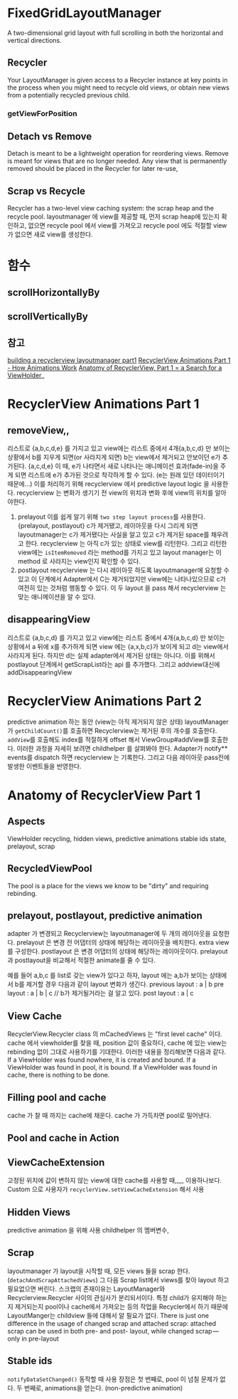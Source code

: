 
# FixedGridLayoutManager
A two-dimensional grid layout with full scrolling in both the horizontal and vertical directions.
## Recycler
Your LayoutManager is given access to a Recycler instance at key points in the process when you might need to recycle old views, or obtain new views from a potentially recycled previous child.
### getViewForPosition
## Detach vs Remove
Detach is meant to be a lightweight operation for reordering views.
Remove is meant for views that are no longer needed. Any view that is permanently removed should be placed in the Recycler for later re-use,
## Scrap vs Recycle
Recycler has a two-level view caching system: the scrap heap and the recycle pool.
layoutmanager 에 view를 제공할 때, 먼저 scrap heap에 있는지 확인하고, 없으면 recycle pool 에서 view를 가져오고 recycle pool 에도
적절할 view가 없으면 새로 view를 생성한다.

# 함수
## scrollHorizontallyBy
## scrollVerticallyBy


## 참고
[building a recyclerview layoutmanager part1](http://wiresareobsolete.com/2014/09/building-a-recyclerview-layoutmanager-part-1/)
[RecyclerView Animations Part 1 - How Animations Work](http://www.birbit.com/recyclerview-animations-part-1-how-animations-work)
[Anatomy of RecyclerView, Part 1 = a Search for a ViewHolder](https://android.jlelse.eu/anatomy-of-recyclerview-part-1-a-search-for-a-viewholder-404ba3453714)_


# RecyclerView Animations Part 1
## removeView,,
리스트로 {a,b,c,d,e} 를 가지고 있고 view에는 리스트 중에서 4개{a,b,c,d} 만 보이는 상황에서
b를 지우게 되면(or 사라지게 되면) b는 view에서 제거되고 안보이던 e가 추가된다. {a,c,d,e} 이 때, e가 나타면서
새로 나타나는 애니메이션 효과(fade-in)을 주게 되면 리스트에 e가 추가된 것으로 착각하게 할 수 있다.
(e는 원래 있던 데이터이기 때문에...)
이를 처리하기 위해 recyclerview 에서 predictive layout logic 을 사용한다.
recyclerview 는 변화가 생기기 전 view의 위치과 변화 후에 view의 위치를 알아야한다.
1) prelayout
이를 쉽게 알기 위해 `two step layout process`를 사용한다. {prelayout, postlayout}
c가 제거됐고, 레이아웃을 다시 그리게 되면 layoutmanager는 c가 제거됐다는 사실을 알고 있고
c가 제거된 space를 채우려고 한다. recyclerview 는 아직 c가 있는 상태로 view를 리턴한다.
그리고 리턴한 view에는 `isItemRemoved` 라는 method를 가지고 있고 layout manager는
이 method 로 사라지는 view인지 확인할 수 있다.
2) postlayout
recyclerview 는 다시 레이아웃 하도록 layoutmanager에 요청할 수 있고
이 단계에서 Adapter에서 C는 제거되었지만 view에는 나타나있으므로 c가 여전히 있는 것처럼
행동할 수 있다.
이 두 layout 을 pass 해서 recyclerview 는 맞는 애니메이션을 알 수 있다.

## disappearingView
리스트로 {a,b,c,d} 를 가지고 있고 view에는 리스트 중에서 4개{a,b,c,d} 만 보이는 상황에서
a 뒤에 x를 추가하게 되면 view 에는 {a,x,b,c}가 보이게 되고 d는 view에서 사라지게 된다.
하지만 d는 실제 adapter에서 제거된 상태는 아니다. 이를 위해서
postlayout 단계에서 getScrapList라는 api 를 추가했다. 그리고 addview대신에
addDisappearingView

# RecyclerView Animations Part 2
predictive animation 하는 동안 (view는 아직 제거되지 않은 상태) layoutManager가
`getChildCount()`를 호출하면 Recyclerview는 제거된 후의 개수를 호출한다.
`addView`를 호출해도 index를 적절하게 offset 해서 ViewGroup#addView를 호출한다.
이러한 과정을 자세히 보려면 childhelper 를 살펴봐야 한다.
Adapter가 notify** events를 dispatch 하면 recyclerview 는 기록한다. 그리고
다음 레이아웃 pass전에 발생한 이벤트들을 반영한다.


# Anatomy of RecyclerView Part 1
## Aspects
ViewHolder recycling, hidden views, predictive animations stable ids
state, prelayout, scrap
## RecycledViewPool
The pool is a place for the views we know to be "dirty" and requiring rebinding.
## prelayout, postlayout, predictive animation
adapter 가 변경되고 Recyclerview는 layoutmanager에 두 개의 레이아웃을 요청한다.
prelayout 은 변경 전 어댑터의 상태에 해당하는 레이아웃을 배치한다. extra view를 구성한다.
postlayout 은 변경 어댑터의 상태에 해당하는 레이아웃이다.
prelayout 과 postlayout을 비교해서 적절한 animate를 줄 수 있다.

예를 들어 a,b,c 를 list로 갖는 view가 있다고 하자, layout 에는 a,b가 보이는 상태에서
b를 제거할 경우 다음과 같이 layout 변화가 생긴다.
previous layout : a | b
pre layout : a | b | c // b가 제거될거라는 걸 알고 있다.
post layout : a | c
## View Cache
RecyclerView.Recycler class 의 mCachedViews 는 "first level cache" 이다.
cache 에서 viewholder를 찾을 때, position 값이 중요하다, cache 에 있는 view는
rebinding 없이 그대로 사용하기를 기대한다. 이러한 내용을 정리해보면 다음과 같다.
If a ViewHolder was found nowhere, it is created and bound.
If a ViewHolder was found in pool, it is bound.
If a ViewHolder was found in cache, there is nothing to be done.
## Filling pool and cache
cache 가 찰 때 까지는 cache에 채운다. cache 가 가득차면 pool로 밀어낸다.
## Pool and cache in Action
## ViewCacheExtension
고정된 위치에 값이 변하지 않는 view에 대한 cache를 사용할 때,,,,, 이용하나보다.
Custom 으로 사용자가 `recyclerView.setViewCacheExtension` 해서 사용
## Hidden Views
predictive animation 을 위해 사용
childhelper 의 멤버변수,
## Scrap
layoutmanager 가 layout을 시작할 때, 모든 views 들을 scrap 한다.
(`detachAndScrapAttachedViews`)
그 다음 Scrap list에서 views를 찾아 layout 하고 필요없으면 버린다.
스크랩의 존재이유는 LayoutManager와 Recyclerview.Recycler 사이의 관심사가 분리되서이다.
특정 child가 유지해야 하는지 제거되는지 pool이나 cache에서 가져오는 등의 작업을 Recycler에서 하기 때문에 LayoutManger는 childview 들에 대해서 알 필요가 없다.
There is just one difference in the usage of changed scrap and attached scrap: attached scrap can be used in both pre- and post- layout, while changed scrap — only in pre-layout
## Stable ids
`notifyDataSetChanged()` 동작할 때 사용
장점은 첫 번째로, pool 이 넘칠 문제가 없다. 두 번째로, animations을 얻는다. (non-predictive animation)
